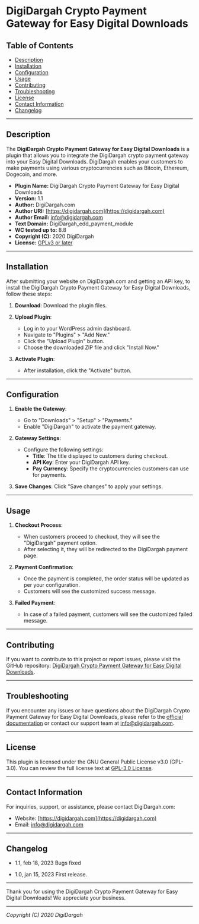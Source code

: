 # DigiDargah Crypto Payment Gateway for Easy Digital Downloads

## Table of Contents

- [Description](#description)
- [Installation](#installation)
- [Configuration](#configuration)
- [Usage](#usage)
- [Contributing](#contributing)
- [Troubleshooting](#troubleshooting)
- [License](#license)
- [Contact Information](#contact-information)
- [Changelog](#changelog)

---

## Description

The **DigiDargah Crypto Payment Gateway for Easy Digital Downloads** is a plugin that allows you to integrate the DigiDargah crypto payment gateway into your Easy Digital Downloads. DigiDargah enables your customers to make payments using various cryptocurrencies such as Bitcoin, Ethereum, Dogecoin, and more.

- **Plugin Name:** DigiDargah Crypto Payment Gateway for Easy Digital Downloads
- **Version:** 1.1
- **Author:** DigiDargah.com
- **Author URI:** [https://digidargah.com](https://digidargah.com)
- **Author Email:** info@digidargah.com
- **Text Domain:** DigiDargah_edd_payment_module
- **WC tested up to:** 8.8
- **Copyright (C):** 2020 DigiDargah
- **License:** [GPLv3 or later](http://www.gnu.org/licenses/gpl-3.0.html)

---

## Installation

After submitting your website on DigiDargah.com and getting an API key, to install the DigiDargah Crypto Payment Gateway for Easy Digital Downloads, follow these steps:

1. **Download**: Download the plugin files.

2. **Upload Plugin**:
   - Log in to your WordPress admin dashboard.
   - Navigate to "Plugins" > "Add New."
   - Click the "Upload Plugin" button.
   - Choose the downloaded ZIP file and click "Install Now."

3. **Activate Plugin**:
   - After installation, click the "Activate" button.

---

## Configuration

1. **Enable the Gateway**:
   - Go to "Downloads" > "Setup" > "Payments."
   - Enable "DigiDargah" to activate the payment gateway.

2. **Gateway Settings**:
   - Configure the following settings:
     - **Title**: The title displayed to customers during checkout.
     - **API Key**: Enter your DigiDargah API key.
     - **Pay Currency**: Specify the cryptocurrencies customers can use for payments.

3. **Save Changes**: Click "Save changes" to apply your settings.

---

## Usage

1. **Checkout Process**:
   - When customers proceed to checkout, they will see the "DigiDargah" payment option.
   - After selecting it, they will be redirected to the DigiDargah payment page.

2. **Payment Confirmation**:
   - Once the payment is completed, the order status will be updated as per your configuration.
   - Customers will see the customized success message.

3. **Failed Payment**:
   - In case of a failed payment, customers will see the customized failed message.

---

## Contributing

If you want to contribute to this project or report issues, please visit the GitHub repository: [DigiDargah Crypto Payment Gateway for Easy Digital Downloads](https://github.com/hanifzekri/DigiDargah_edd_payment_plugin).

---

## Troubleshooting

If you encounter any issues or have questions about the DigiDargah Crypto Payment Gateway for Easy Digital Downloads, please refer to the [official documentation](https://digidargah.com) or contact our support team at [info@digidargah.com](mailto:info@digidargah.com).

---

## License

This plugin is licensed under the GNU General Public License v3.0 (GPL-3.0). You can review the full license text at [GPL-3.0 License](http://www.gnu.org/licenses/gpl-3.0.html).

---

## Contact Information

For inquiries, support, or assistance, please contact DigiDargah.com:
- Website: [https://digidargah.com](https://digidargah.com)
- Email: [info@digidargah.com](mailto:info@digidargah.com)

---

## Changelog

- 1.1, feb 18, 2023
Bugs fixed

- 1.0, jan 15, 2023
First release.

---

Thank you for using the DigiDargah Crypto Payment Gateway for Easy Digital Downloads! We appreciate your business.

---

*Copyright (C) 2020 DigiDargah*
